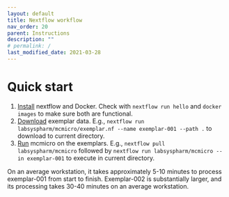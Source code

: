```yaml
---
layout: default
title: Nextflow workflow
nav_order: 20
parent: Instructions
description: ""
# permalink: /
last_modified_date: 2021-03-28
---
```


# Quick start

1. [Install](https://mcmicro.org/documentation/installation.html) nextflow and Docker. Check with `nextflow run hello` and `docker images` to make sure both are functional.
3. [Download](https://mcmicro.org/datasets.html) exemplar data. E.g., `nextflow run labsyspharm/mcmicro/exemplar.nf --name exemplar-001 --path .` to download to current directory.
4. [Run](https://mcmicro.org/documentation/running-mcmicro.html) mcmicro on the exemplars. E.g., `nextflow pull labsyspharm/mcmicro` followed by `nextflow run labsyspharm/mcmicro --in exemplar-001` to execute in current directory. 

On an average workstation, it takes approximately 5-10 minutes to process exemplar-001 from start to finish. Exemplar-002 is substantially larger, and its processing takes 30-40 minutes on an average workstation.

